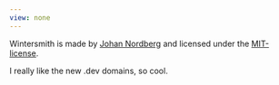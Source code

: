```yaml
---
view: none
---
```


Wintersmith is made by [Johan Nordberg][1] and licensed under the [MIT-license][2].

I really like the new .dev domains, so cool.

[1]: http://johan-nordberg.com
[2]: http://opensource.org/licenses/MIT
